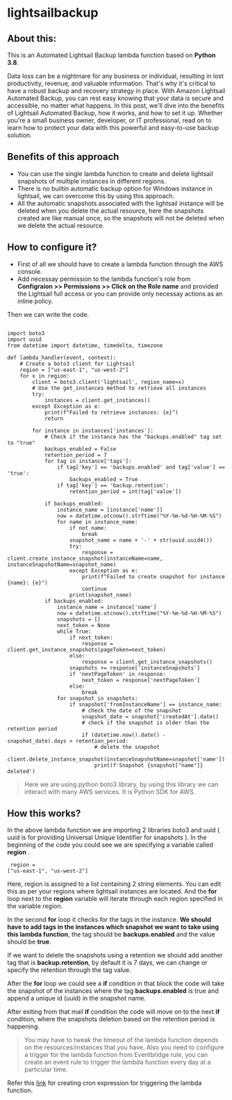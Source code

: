# lightsailbackup
## About this:
This is an Automated Lightsail Backup lambda function based on **Python 3.8**.

Data loss can be a nightmare for any business or individual, resulting in lost productivity, revenue, and valuable information. That's why it's critical to have a robust backup and recovery strategy in place. With Amazon Lightsail Automated Backup, you can rest easy knowing that your data is secure and accessible, no matter what happens. In this post, we'll dive into the benefits of Lightsail Automated Backup, how it works, and how to set it up. Whether you're a small business owner, developer, or IT professional, read on to learn how to protect your data with this powerful and easy-to-use backup solution.

## Benefits of this approach

- You can use the single lambda function to create and delete lightsail snapshots of multiple instances in different regions.
- There is no builtin automatic backup option for Windows instance in lightsail, we can overcome this by using this approach.
- All the automatic snapshots associated with the lightsail instance will be deleted when you delete the actual resource, here the snapshots created are like manual once, so the snapshots will not be deleted when we delete the actual resource.

## How to configure it?
- First of all we should have to create a lambda function through the AWS console.
- Add necessay permission to the lambda function's role from **Configraion >> Permissions >> Click on the Role name** and provided the Lightsail full access or you can provide only necessay actions as an inline policy.

Then we can write the code.
<pre><code>
import boto3
import uuid
from datetime import datetime, timedelta, timezone

def lambda_handler(event, context):
    # Create a boto3 client for Lightsail
    region = ["us-east-1", "us-west-2"]
    for x in region:
        client = boto3.client('lightsail', region_name=x)
        # Use the get_instances method to retrieve all instances
        try:
            instances = client.get_instances()
        except Exception as e:
            print(f"Failed to retrieve instances: {e}")
            return

        for instance in instances['instances']:
            # Check if the instance has the "backups.enabled" tag set to "true"
            backups_enabled = False
            retention_period = 7
            for tag in instance['tags']:
                if tag['key'] == 'backups.enabled' and tag['value'] == 'true':
                    backups_enabled = True
                if tag['key'] == 'backup.retention':
                    retention_period = int(tag['value'])
                    
            if backups_enabled:
                instance_name = [instance['name']]
                now = datetime.utcnow().strftime("%Y-%m-%d-%H-%M-%S")
                for name in instance_name:
                    if not name:
                        break
                    snapshot_name = name + '-' + str(uuid.uuid4())
                    try:
                        response = client.create_instance_snapshot(instanceName=name, instanceSnapshotName=snapshot_name)
                    except Exception as e:
                        print(f"Failed to create snapshot for instance {name}: {e}")
                        continue
                    print(snapshot_name)
            if backups_enabled:
                instance_name = instance['name']
                now = datetime.utcnow().strftime("%Y-%m-%d-%H-%M-%S")
                snapshots = []
                next_token = None
                while True:
                    if next_token:
                        response = client.get_instance_snapshots(pageToken=next_token)
                    else:
                        response = client.get_instance_snapshots()
                    snapshots += response['instanceSnapshots']
                    if 'nextPageToken' in response:
                        next_token = response['nextPageToken']
                    else:
                        break
                for snapshot in snapshots:
                    if snapshot['fromInstanceName'] == instance_name:
                        # check the date of the snapshot
                        snapshot_date = snapshot['createdAt'].date()
                        # check if the snapshot is older than the retention period
                        if (datetime.now().date() - snapshot_date).days > retention_period:
                            # delete the snapshot
                            client.delete_instance_snapshot(instanceSnapshotName=snapshot['name'])
                            print(f'Snapshot {snapshot["name"]} deleted')
</code></pre>

> Here we are using python boto3 library, by using this library we can interact with many AWS services. It is Python SDK for AWS.

## How this works?

In the above lambda function we are importing 2 libraries boto3 and uuid ( uuid is for providing Universal Unique Identifier for snapshots ). In the beginning of the code you could see we are specifying a variable called **region** .
 <code><pre>
region = ["us-east-1", "us-west-2"]
</code></pre>
Here, region is assigned to a list containing 2 string elements. You can edit this as per your regions where lightsail instances are located. And the **for** loop next to the **region** variable will iterate through each region specified in the variable region.

In the second **for** loop it checks for the tags in the instance. **We should have to add tags in the instances which snapshot we want to take using this lambda function**, the tag should be **backups.enabled** and the value should be **true**.

If we want to delete the snapshots using a retention we should add another tag that is **backup.retention**, by default it is 7 days, we can change or specify the retention through the tag value.

After the **for** loop we could see a **if** condition in that block the code will take the snapshot of the instances where the tag **backups.enabled** is true and append a unique id (uuid) in the snapshot name.

After exiting from that mail **if** condition the code will move on to the next **if** condition, where the snapshots deletion based on the retention period is happening. 

> You may have to tweak the timeout of the lambda function depends on the resources/instances that you have. Also you need to configure a trigger for the lambda function from Eventbridge rule, you can create an event rule to trigger the lambda function every day at a particular time.

Refer this [link](https://docs.aws.amazon.com/eventbridge/latest/userguide/eb-create-rule-schedule.html) for creating cron expression for triggering the lambda function.
